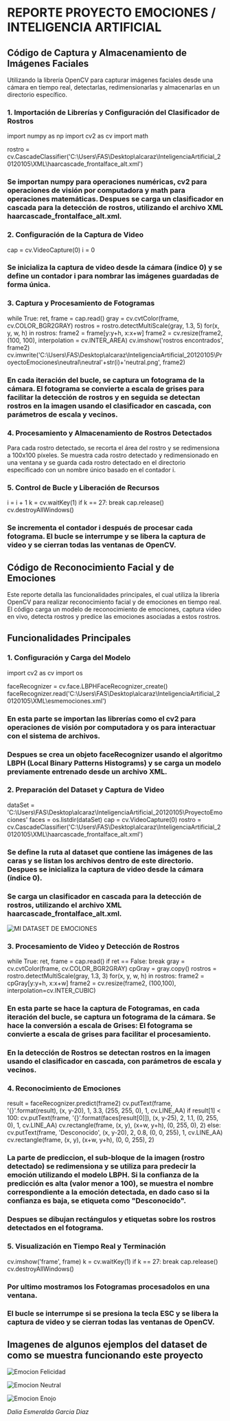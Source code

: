 # REPORTE PROYECTO EMOCIONES / INTELIGENCIA ARTIFICIAL 

## Código de Captura y Almacenamiento de Imágenes Faciales

Utilizando la librería OpenCV para capturar imágenes faciales desde una cámara en tiempo real, detectarlas, redimensionarlas y almacenarlas en un directorio específico.

### 1. Importación de Librerías y Configuración del Clasificador de Rostros

import numpy as np
import cv2 as cv
import math

rostro = cv.CascadeClassifier('C:\\Users\\FAS\\Desktop\\alcaraz\\InteligenciaArtificial_20120105\\XML\\haarcascade_frontalface_alt.xml')

### Se importan numpy para operaciones numéricas, cv2 para operaciones de visión por computadora y math para operaciones matemáticas. Despues se carga un clasificador en cascada para la detección de rostros, utilizando el archivo XML haarcascade_frontalface_alt.xml.

### 2. Configuración de la Captura de Video

cap = cv.VideoCapture(0)
i = 0

### Se inicializa la captura de video desde la cámara (índice 0) y se define un contador i para nombrar las imágenes guardadas de forma única.

### 3. Captura y Procesamiento de Fotogramas

while True:
    ret, frame = cap.read()
    gray = cv.cvtColor(frame, cv.COLOR_BGR2GRAY)
    rostros = rostro.detectMultiScale(gray, 1.3, 5)
    for(x, y, w, h) in rostros:
        frame2 = frame[y:y+h, x:x+w]
        frame2 = cv.resize(frame2, (100, 100), interpolation = cv.INTER_AREA)
        cv.imshow('rostros encontrados', frame2)
        cv.imwrite('C:\\Users\\FAS\\Desktop\\alcaraz\\InteligenciaArtificial_20120105\\ProyectoEmociones\\neutral\\neutral'+str(i)+'neutral.png', frame2)

### En cada iteración del bucle, se captura un fotograma de la cámara. El fotograma se convierte a escala de grises para facilitar la detección de rostros y en seguida se detectan rostros en la imagen usando el clasificador en cascada, con parámetros de escala y vecinos.

### 4. Procesamiento y Almacenamiento de Rostros Detectados

Para cada rostro detectado, se recorta el área del rostro y se redimensiona a 100x100 píxeles. Se muestra cada rostro detectado y redimensionado en una ventana y se guarda cada rostro detectado en el directorio especificado con un nombre único basado en el contador i.

### 5. Control de Bucle y Liberación de Recursos

 i = i + 1
    k = cv.waitKey(1)
    if k == 27:
        break
cap.release()
cv.destroyAllWindows()
### Se incrementa el contador i después de procesar cada fotograma. El bucle se interrumpe y se libera la captura de video y se cierran todas las ventanas de OpenCV.

## Código de Reconocimiento Facial y de Emociones


Este reporte detalla las funcionalidades principales, el cual utiliza la librería OpenCV para realizar reconocimiento facial y de emociones en tiempo real. El código carga un modelo de reconocimiento de emociones, captura video en vivo, detecta rostros y predice las emociones asociadas a estos rostros.

## Funcionalidades Principales

### 1. Configuración y Carga del Modelo

import cv2 as cv
import os

faceRecognizer = cv.face.LBPHFaceRecognizer_create()
faceRecognizer.read('C:\\Users\\FAS\\Desktop\\alcaraz\\InteligenciaArtificial_20120105\\XML\\esmemociones.xml')

### En esta parte se importan las librerías como el cv2 para operaciones de visión por computadora y os para interactuar con el sistema de archivos.
### Despues se crea un objeto faceRecognizer usando el algoritmo LBPH (Local Binary Patterns Histograms) y se carga un modelo previamente entrenado desde un archivo XML.

### 2. Preparación del Dataset y Captura de Video

dataSet = 'C:\\Users\\FAS\\Desktop\\alcaraz\\InteligenciaArtificial_20120105\\ProyectoEmociones'
faces  = os.listdir(dataSet)
cap = cv.VideoCapture(0)
rostro = cv.CascadeClassifier('C:\\Users\\FAS\\Desktop\\alcaraz\\InteligenciaArtificial_20120105\\XML\\haarcascade_frontalface_alt.xml')

### Se define la ruta al dataset que contiene las imágenes de las caras y se listan los archivos dentro de este directorio. Despues se inicializa la captura de video desde la cámara (índice 0).
### Se carga un clasificador en cascada para la detección de rostros, utilizando el archivo XML haarcascade_frontalface_alt.xml.

![MI DATASET DE EMOCIONES](/Imagenes/dataemo.png)

### 3. Procesamiento de Video y Detección de Rostros

while True:
    ret, frame = cap.read()
    if ret == False: break
    gray = cv.cvtColor(frame, cv.COLOR_BGR2GRAY)
    cpGray = gray.copy()
    rostros = rostro.detectMultiScale(gray, 1.3, 3)
    for(x, y, w, h) in rostros:
        frame2 = cpGray[y:y+h, x:x+w]
        frame2 = cv.resize(frame2,  (100,100), interpolation=cv.INTER_CUBIC)

### En esta parte se hace la captura de Fotogramas, en cada iteración del bucle, se captura un fotograma de la cámara. Se hace la conversión a escala de Grises: El fotograma se convierte a escala de grises para facilitar el procesamiento.
### En la detección de Rostros se detectan rostros en la imagen usando el clasificador en cascada, con parámetros de escala y vecinos.

### 4. Reconocimiento de Emociones

result = faceRecognizer.predict(frame2)
cv.putText(frame, '{}'.format(result), (x, y-20), 1, 3.3, (255, 255, 0), 1, cv.LINE_AA)
if result[1] < 100:
    cv.putText(frame, '{}'.format(faces[result[0]]), (x, y-25), 2, 1.1, (0, 255, 0), 1, cv.LINE_AA)
    cv.rectangle(frame, (x, y), (x+w, y+h), (0, 255, 0), 2)
else:
    cv.putText(frame, 'Desconocido', (x, y-20), 2, 0.8, (0, 0, 255), 1, cv.LINE_AA)
    cv.rectangle(frame, (x, y), (x+w, y+h), (0, 0, 255), 2)

### La parte de prediccion, el sub-bloque de la imagen (rostro detectado) se redimensiona y se utiliza para predecir la emoción utilizando el modelo LBPH. Si la confianza de la predicción es alta (valor menor a 100), se muestra el nombre correspondiente a la emoción detectada, en dado caso si la confianza es baja, se etiqueta como "Desconocido".
### Despues se dibujan rectángulos y etiquetas sobre los rostros detectados en el fotograma.

### 5. Visualización en Tiempo Real y Terminación

cv.imshow('frame', frame)
k = cv.waitKey(1)
if k == 27:
    break
cap.release()
cv.destroyAllWindows()

### Por ultimo mostramos los Fotogramas procesadolos en una ventana.
### El bucle se interrumpe si se presiona la tecla ESC y se libera la captura de video y se cierran todas las ventanas de OpenCV.

## Imagenes de algunos ejemplos del dataset de como se muestra funcionando este proyecto 

![Emocion Felicidad](/Imagenes/felix.png)

![Emocion Neutral](/Imagenes/neutral.png)

![Emocion Enojo](/Imagenes/enojo.png)



*Dalia Esmeralda Garcia Diaz*